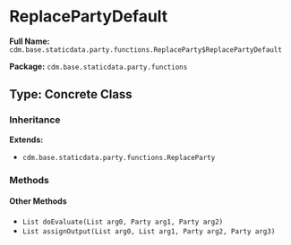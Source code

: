 # ReplacePartyDefault

**Full Name:** `cdm.base.staticdata.party.functions.ReplaceParty$ReplacePartyDefault`

**Package:** `cdm.base.staticdata.party.functions`

## Type: Concrete Class

### Inheritance

**Extends:**
- `cdm.base.staticdata.party.functions.ReplaceParty`

### Methods

#### Other Methods

- `List doEvaluate(List arg0, Party arg1, Party arg2)`
- `List assignOutput(List arg0, List arg1, Party arg2, Party arg3)`

